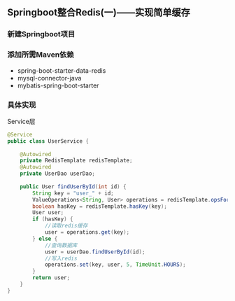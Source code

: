 ## Springboot整合Redis(一)——实现简单缓存
### 新建Springboot项目
### 添加所需Maven依赖
- spring-boot-starter-data-redis
- mysql-connector-java
- mybatis-spring-boot-starter
### 具体实现
Service层
```java
@Service
public class UserService {
    
    @Autowired
    private RedisTemplate redisTemplate;
    @Autowired
    private UserDao userDao;
    
    public User findUserById(int id) {
        String key = "user_" + id;
        ValueOperations<String, User> operations = redisTemplate.opsForValue();
        boolean hasKey = redisTemplate.hasKey(key);
        User user;
        if (hasKey) {
            //读取redis缓存
            user = operations.get(key);
        } else {
            //查询数据库
            user = userDao.findUserById(id);
            //写入redis
            operations.set(key, user, 5, TimeUnit.HOURS);
        }
        return user;
    }
}
```